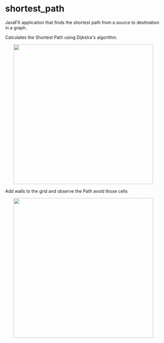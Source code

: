 # shortest_path
JavaFX application that finds the shortest path from a source to destination in a graph.

Calculates the Shortest Path using Dijkstra's  algorithm.


<p align="center">
  <img width="450"  src="https://i.imgur.com/FXAQC5Q.gifv">
</p>

Add walls to the grid and observe the Path avoid those cells

<p align="center">
  <img width="450"  src="https://i.imgur.com/EjiabTr.png">
</p>




